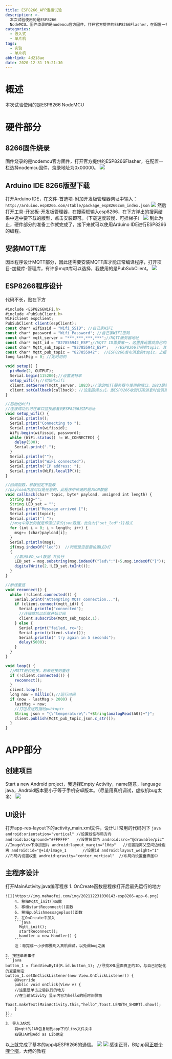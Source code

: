 ```yaml
---
title: ESP8266_APP连接试验
description: >-
  本次试验使用的是ESP8266
  NodeMCU。固件烧录的是nodemcu官方固件，打开官方提供的ESP8266Flasher，在配置一栏选择nodemcu固件，烧录地址为0x00000。
categories:
  - 嵌入式
  - 单片机
tags:
  - 实验
  - 单片机
abbrlink: 4d218ae
date: 2020-12-31 19:21:30
---
```


# 概述
本次试验使用的是ESP8266 NodeMCU

# 硬件部分

## 8266固件烧录

固件烧录的是nodemcu官方固件，打开官方提供的ESP8266Flasher，在配置一栏选择nodemcu固件，烧录地址为0x00000。
![](https://img.mahaofei.com/img/202112231028978-esp8266-app-1.png)

## Arduino IDE 8266版型下载
打开Arduino IDE，在文件-首选项-附加开发板管理器网址中输入：
`http://arduino.esp8266.com/stable/package_esp8266com_index.json`
![](https://img.mahaofei.com/img/202112231029730-esp8266-app-2.png)
然后打开工具-开发板-开发板管理器，在搜索框输入esp8266，在下方弹出的搜索结果中选中要下载的版型，点击安装即可。（下载速度较慢，可挂梯子）
![](https://img.mahaofei.com/img/202112231029664-esp8266-app-3.png)
到此为止，硬件部分的准备工作就完成了，接下来就可以使用Arduino IDE进行ESP8266的编程。

## 安装MQTT库
因本程序设计MQTT部分，因此还需要安装MQTT库才能正常编译程序，打开项目-加载库-管理库，有许多mqtt库可以选择，我使用的是PubSubClient。
![](https://img.mahaofei.com/img/202112231029797-esp8266-app-4.png)

## ESP8266程序设计
代码不长，贴在下方
```javascript
#include <ESP8266WiFi.h>
#include <PubSubClient.h>
WiFiClient espClient;
PubSubClient client(espClient);
const char* wifissid = "Wifi_SSID"; //自己家WIFI
const char* password = "Wifi_Password"; //自己家WIFI密码
const char* mqtt_server = "***,***,***,***";//MQTT服务器地址
const char* mqtt_id = "827855942_ESP";//MQTT ID需要唯一，这里我设置成自己的QQ号+_ESP
const char* Mqtt_sub_topic = "827855942_ESP";   //ESP8266订阅的topic，其他客户端向此topic发送信息时ESP8266会收到，设成自己的QQ号+_ESP
const char* Mqtt_pub_topic = "827855942";  //ESP8266发布消息的topic，上报消息给手机APP的TOPIC，设成自己的QQ号
long lastMsg = 0; //定时用的

void setup() {
  pinMode(2, OUTPUT);     
  Serial.begin(115200);//设置波特率
  setup_wifi();//初始化wifi
  client.setServer(mqtt_server, 1883);//设定MQTT服务器与使用的端口，1883是默认的MQTT端口
  client.setCallback(callback); //设定回调方式，当ESP8266收到订阅消息时会调用此方法
}

//初始化Wifi
//连接成功后可在串口监视器看到ESP8266的IP地址
void setup_wifi() {
  Serial.println();
  Serial.print("Connecting to ");
  Serial.println(wifissid);
  WiFi.begin(wifissid, password);
  while (WiFi.status() != WL_CONNECTED) {
    delay(500);
    Serial.print(".");
  }
  Serial.println("");
  Serial.println("WiFi connected");
  Serial.println("IP address: ");
  Serial.println(WiFi.localIP());
}

//回调函数，参数固定不能改
//payload内容可以是任意的，此程序中传递的是JSON数据
void callback(char* topic, byte* payload, unsigned int length) {
  String msg="";
  String LED_set = "";
  Serial.print("Message arrived [");
  Serial.print(topic);
  Serial.print("] ");
  //msg中存放的就是传递过来的json数据，此处为{"set_led":1}格式
  for (int i = 0; i < length; i++) {
    msg+= (char)payload[i];
  }
  Serial.println(msg);
  if(msg.indexOf("led"))  //判断是否是要设置LED灯
  {
    //取出LED_set数据 并执行
    LED_set = msg.substring(msg.indexOf("led\":")+5,msg.indexOf("}")); 
    digitalWrite(2,!LED_set.toInt()); 
  }
}

//断线重连
void reconnect() {
  while (!client.connected()) {
    Serial.print("Attempting MQTT connection...");
    if (client.connect(mqtt_id)) {
      Serial.println("connected");
      //连接成功以后就开始订阅
      client.subscribe(Mqtt_sub_topic,1);
    } else {
      Serial.print("failed, rc=");
      Serial.print(client.state());
      Serial.println(" try again in 5 seconds");
      delay(5000);
    }
  }
}

void loop() {
  //MQTT是否连接，若未连接则重连
  if (!client.connected()) {
    reconnect();
  }
  client.loop();
  long now = millis();//运行时间
  if (now - lastMsg > 2000) {
    lastMsg = now;
    //打包发送数据给pubtopic    
    String json = "{\"temperature\":"+String(analogRead(A0))+"}";
    client.publish(Mqtt_pub_topic,json.c_str());
  }
}
```

# APP部分
## 创建项目
 Start a new Android project，我选择Empty Activity，name随意，language java，Android版本要小于等于手机安卓版本。（尽量用真机调试，虚拟机bug太多）
![](https://img.mahaofei.com/img/202112231030854-esp8266-app-5.png)

## UI设计
 打开app-res-layout下的activity_main.xml文件，设计UI
	常用的代码列下
	```java
	 android:orientation="vertical"	//设置线性布局方向
	 android:background="#FFFFFF"	//设置背景色
	 android:src="@drawable/pic"	//ImageView下添加图片
	 android:layout_margin="10dp"	//设置距离父空间边缘距离
	 android:id="@+id/image_1		//设置id
	 android:layout_weight="1"		//布局内设置权重
	 android:gravity="center_vertical"	//布局内设置垂直居中
	```
## 主程序设计
 打开MainActivity.java编写程序
	1. OnCreate函数是程序打开后最先运行的地方
	
	![](https://img.mahaofei.com/img/202112231030143-esp8266-app-6.png)
		4. 移植Mqtt_init()函数
		5. 移植startReconnect()函数
		6. 移植publishmessageplus()函数
		7. 在OnCreate中加入
		```java
		  Mqtt_init();
		  startReconnect();
		  handler = new Handler() {
		```
		注：每完成一小步都要刷入真机调试，以免调bug之痛
	
	2. 按钮单击事件
	```java
	button_1 = findViewById(R.id.button_1); //寻找XML里面真正的ID，与自己初始化的变量绑定
	button_1.setOnClickListener(new View.OnClickListener() {
		@Override
		public void onClick(View v) {
		//这里是单击之后执行的地方
		//在当前ativity 显示内容为hello的短时间弹窗
		Toast.makeText(MainActivity.this,"hello",Toast.LENGTH_SHORT).show();
		}
	});
	```
	3. 导入JAR包
		将mqtt的JAR包复制到app下的libs文件夹中
		右键JAR包Add as Lib确定

以上就完成了基本的app与ESP8266的通信。
![](https://img.mahaofei.com/img/202112231031740-esp8266-7.png)
![](https://img.mahaofei.com/img/202112231031908-esp8266-app-8.png)
感谢正哥，B站up[阿正啷个哩个啷](https://space.bilibili.com/265908761/)，大佬的教程